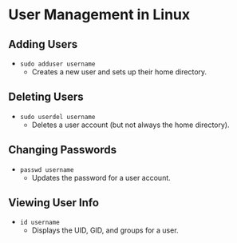 # User Management in Linux

## Adding Users
- `sudo adduser username`
  - Creates a new user and sets up their home directory.

## Deleting Users
- `sudo userdel username`
  - Deletes a user account (but not always the home directory).

## Changing Passwords
- `passwd username`
  - Updates the password for a user account.

## Viewing User Info
- `id username`
  - Displays the UID, GID, and groups for a user.
